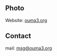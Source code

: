 ## Photo
Website: [ouma3.org](https://photo.ouma3.org)
## Contact
mail: [msg@ouma3.org](mailto:msg@ouma3.org)

